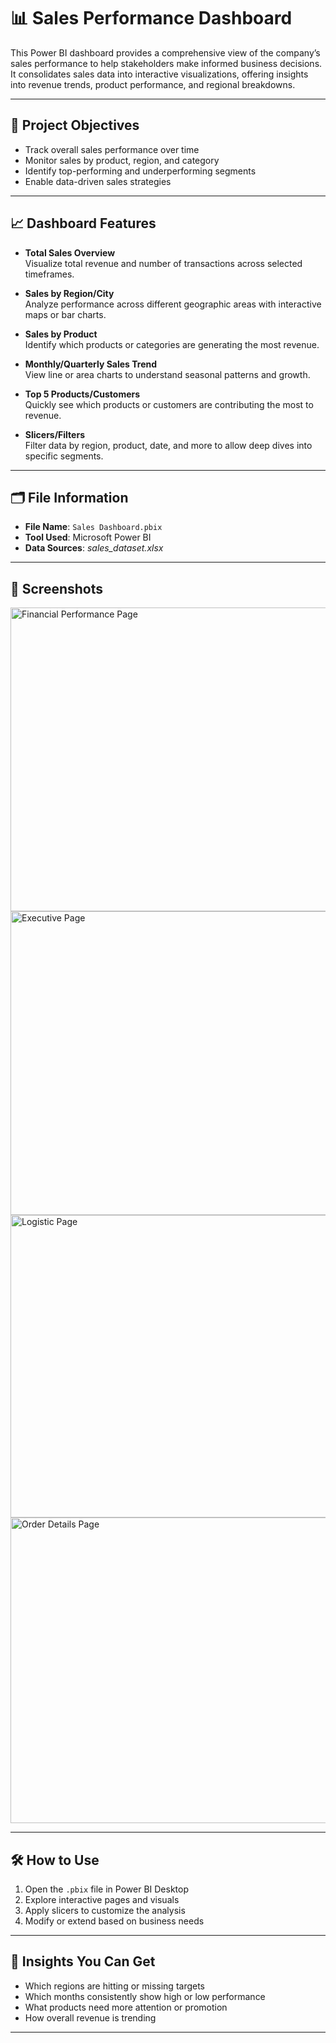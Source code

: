 # 📊 Sales Performance Dashboard

This Power BI dashboard provides a comprehensive view of the company’s sales performance to help stakeholders make informed business decisions. It consolidates sales data into interactive visualizations, offering insights into revenue trends, product performance, and regional breakdowns.

---

## 🚀 Project Objectives

- Track overall sales performance over time  
- Monitor sales by product, region, and category  
- Identify top-performing and underperforming segments  
- Enable data-driven sales strategies  

---

## 📈 Dashboard Features

- **Total Sales Overview**  
  Visualize total revenue and number of transactions across selected timeframes.

- **Sales by Region/City**  
  Analyze performance across different geographic areas with interactive maps or bar charts.

- **Sales by Product**  
  Identify which products or categories are generating the most revenue.

- **Monthly/Quarterly Sales Trend**  
  View line or area charts to understand seasonal patterns and growth.

- **Top 5 Products/Customers**  
  Quickly see which products or customers are contributing the most to revenue.

- **Slicers/Filters**  
  Filter data by region, product, date, and more to allow deep dives into specific segments.

---

## 🗂️ File Information

- **File Name**: `Sales Dashboard.pbix`  
- **Tool Used**: Microsoft Power BI  
- **Data Sources**: *sales_dataset.xlsx*  
 

---

## 📸 Screenshots

<img width="878" height="486" alt="Financial Performance Page" src="https://github.com/user-attachments/assets/1e1d45b4-c7aa-41eb-baba-c521482db7f2" />

<img width="885" height="486" alt="Executive Page" src="https://github.com/user-attachments/assets/a30f6104-44a3-49df-bbe2-a2d441097220" />

<img width="878" height="484" alt="Logistic Page" src="https://github.com/user-attachments/assets/bf3bcbe3-08e3-43db-8a80-f12a684b7d9c" />

<img width="880" height="489" alt="Order Details Page" src="https://github.com/user-attachments/assets/bde01fec-5be6-4429-9a01-df0cd1680a13" />



---

## 🛠️ How to Use

1. Open the `.pbix` file in Power BI Desktop  
2. Explore interactive pages and visuals  
3. Apply slicers to customize the analysis  
4. Modify or extend based on business needs  

---

## 📌 Insights You Can Get

- Which regions are hitting or missing targets  
- Which months consistently show high or low performance  
- What products need more attention or promotion  
- How overall revenue is trending  

---


